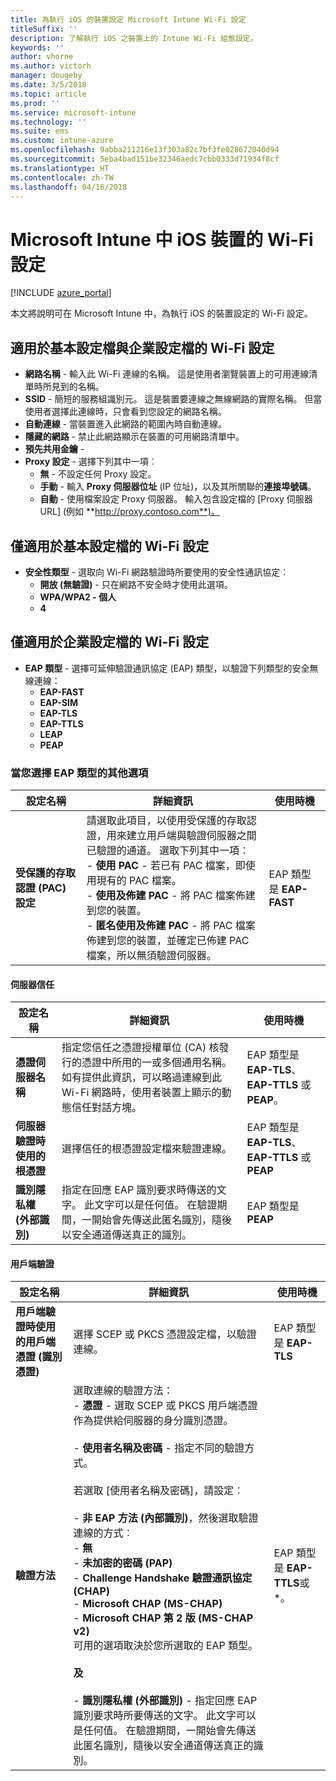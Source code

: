 ```yaml
---
title: 為執行 iOS 的裝置設定 Microsoft Intune Wi-Fi 設定
titleSuffix: ''
description: 了解執行 iOS 之裝置上的 Intune Wi-Fi 組態設定。
keywords: ''
author: vhorne
ms.author: victorh
manager: dougeby
ms.date: 3/5/2018
ms.topic: article
ms.prod: ''
ms.service: microsoft-intune
ms.technology: ''
ms.suite: ems
ms.custom: intune-azure
ms.openlocfilehash: 9abba211216e13f303a82c7bf3fe028672040d94
ms.sourcegitcommit: 5eba4bad151be32346aedc7cbb0333d71934f8cf
ms.translationtype: HT
ms.contentlocale: zh-TW
ms.lasthandoff: 04/16/2018
---
```

# <a name="wi-fi-settings-for-ios-devices-in-microsoft-intune"></a>Microsoft Intune 中 iOS 裝置的 Wi-Fi 設定

[!INCLUDE [azure_portal](./includes/azure_portal.md)]

本文將說明可在 Microsoft Intune 中，為執行 iOS 的裝置設定的 Wi-Fi 設定。

## <a name="wi-fi-settings-for-basic-and-enterprise-profiles"></a>適用於基本設定檔與企業設定檔的 Wi-Fi 設定

- **網路名稱** - 輸入此 Wi-Fi 連線的名稱。 這是使用者瀏覽裝置上的可用連線清單時所見到的名稱。
- **SSID** - 簡短的服務組識別元。 這是裝置要連線之無線網路的實際名稱。 但當使用者選擇此連線時，只會看到您設定的網路名稱。
- **自動連線** - 當裝置進入此網路的範圍內時自動連線。
- **隱藏的網路** - 禁止此網路顯示在裝置的可用網路清單中。
- **預先共用金鑰** - 
- **Proxy 設定** - 選擇下列其中一項︰
    - **無** - 不設定任何 Proxy 設定。
    - **手動** - 輸入 **Proxy 伺服器位址** (IP 位址)，以及其所關聯的**連接埠號碼**。
    - **自動** - 使用檔案設定 Proxy 伺服器。 輸入包含設定檔的 [Proxy 伺服器 URL] (例如 **http://proxy.contoso.com**)。

## <a name="wi-fi-settings-for-basic-profiles-only"></a>僅適用於基本設定檔的 Wi-Fi 設定

- **安全性類型** - 選取向 Wi-Fi 網路驗證時所要使用的安全性通訊協定︰
    - **開放 (無驗證)** - 只在網路不安全時才使用此選項。
    - **WPA/WPA2 - 個人**
    - **4**

## <a name="wi-fi-settings-for-enterprise-profiles-only"></a>僅適用於企業設定檔的 Wi-Fi 設定

- **EAP 類型** - 選擇可延伸驗證通訊協定 (EAP) 類型，以驗證下列類型的安全無線連線：
    - **EAP-FAST**
    - **EAP-SIM**
    - **EAP-TLS**
    - **EAP-TTLS**
    - **LEAP**
    - **PEAP**

### <a name="further-options-when-you-choose-an-eap-type"></a>當您選擇 EAP 類型的其他選項


|設定名稱|詳細資訊|使用時機|
|--------------|-------------|----------|
|**受保護的存取認證 (PAC) 設定**|請選取此項目，以使用受保護的存取認證，用來建立用戶端與驗證伺服器之間已驗證的通道。 選取下列其中一項︰<br>- **使用 PAC** - 若已有 PAC 檔案，即使用現有的 PAC 檔案。<br>- **使用及佈建 PAC** - 將 PAC 檔案佈建到您的裝置。<br>- **匿名使用及佈建 PAC** - 將 PAC 檔案佈建到您的裝置，並確定已佈建 PAC 檔案，所以無須驗證伺服器。|EAP 類型是 **EAP-FAST**|

#### <a name="server-trust"></a>伺服器信任


|設定名稱|詳細資訊|使用時機|
|--------------|-------------|----------|
|**憑證伺服器名稱**|指定您信任之憑證授權單位 (CA) 核發行的憑證中所用的一或多個通用名稱。 如有提供此資訊，可以略過連線到此 Wi-Fi 網路時，使用者裝置上顯示的動態信任對話方塊。|EAP 類型是 **EAP-TLS**、**EAP-TTLS** 或 **PEAP**。|
|**伺服器驗證時使用的根憑證**|選擇信任的根憑證設定檔來驗證連線。 |EAP 類型是 **EAP-TLS**、**EAP-TTLS** 或 **PEAP**|
|**識別隱私權 (外部識別)**|指定在回應 EAP 識別要求時傳送的文字。 此文字可以是任何值。 在驗證期間，一開始會先傳送此匿名識別，隨後以安全通道傳送真正的識別。|EAP 類型是 **PEAP**|


#### <a name="client-authentication"></a>用戶端驗證


|                                     設定名稱                                     |                                                                                                                                                                                                                                                                                                                                                                                                                                                                                                                                                                       詳細資訊                                                                                                                                                                                                                                                                                                                                                                                                                                                                                                                                                                       |                  使用時機                  |
|--------------------------------------------------------------------------------------|--------------------------------------------------------------------------------------------------------------------------------------------------------------------------------------------------------------------------------------------------------------------------------------------------------------------------------------------------------------------------------------------------------------------------------------------------------------------------------------------------------------------------------------------------------------------------------------------------------------------------------------------------------------------------------------------------------------------------------------------------------------------------------------------------------------------------------------------------------------------------------------------------------------------------------------------------------------------------------------------------------------------------------------------------------------------------------------------------------------------------------------------------------------|--------------------------------------------|
| <strong>用戶端驗證時使用的用戶端憑證 (識別憑證)</strong> |                                                                                                                                                                                                                                                                                                                                                                                                                                                                                                                                       選擇 SCEP 或 PKCS 憑證設定檔，以驗證連線。                                                                                                                                                                                                                                                                                                                                                                                                                                                                                                                                       |    EAP 類型是 <strong>EAP-TLS</strong>    |
|                        <strong>驗證方法</strong>                        | 選取連線的驗證方法：<br>- <strong>憑證</strong> - 選取 SCEP 或 PKCS 用戶端憑證作為提供給伺服器的身分識別憑證。<br><br>- <strong>使用者名稱及密碼</strong> - 指定不同的驗證方式。 <br><br>若選取 [使用者名稱及密碼]，請設定︰<br><br>-  <strong>非 EAP 方法 (內部識別)</strong>，然後選取驗證連線的方式︰<br>- <strong>無</strong><br>- <strong>未加密的密碼 (PAP)</strong><br>- <strong>Challenge Handshake 驗證通訊協定 (CHAP)</strong><br>- <strong>Microsoft CHAP (MS-CHAP)</strong><br>- <strong>Microsoft CHAP 第 2 版 (MS-CHAP v2)</strong><br>可用的選項取決於您所選取的 EAP 類型。<br><br><strong>及</strong><br><br>- <strong>識別隱私權 (外部識別)</strong> - 指定回應 EAP 識別要求時所要傳送的文字。 此文字可以是任何值。 在驗證期間，一開始會先傳送此匿名識別，隨後以安全通道傳送真正的識別。 | EAP 類型是 <strong>EAP-TTLS</strong>或 *。 |


